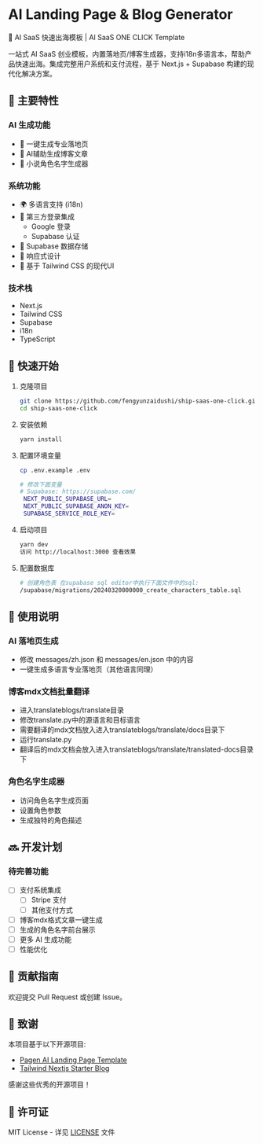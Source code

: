 # AI Landing Page & Blog Generator


🚀 AI SaaS 快速出海模板 | AI SaaS ONE CLICK Template

一站式 AI SaaS 创业模板，内置落地页/博客生成器，支持i18n多语言本，帮助产品快速出海。集成完整用户系统和支付流程，基于 Next.js + Supabase 构建的现代化解决方案。



## 🌟 主要特性

### AI 生成功能
- 🎨 一键生成专业落地页
- 📝 AI辅助生成博客文章
- 👥 小说角色名字生成器

### 系统功能
- 🌍 多语言支持 (i18n)
- 🔐 第三方登录集成
  - Google 登录
  - Supabase 认证
- 💾 Supabase 数据存储
- 📱 响应式设计
- 🎨 基于 Tailwind CSS 的现代UI

### 技术栈
- Next.js
- Tailwind CSS
- Supabase
- i18n
- TypeScript

## 🚀 快速开始

1. 克隆项目 
   ```bash
   git clone https://github.com/fengyunzaidushi/ship-saas-one-click.git
   cd ship-saas-one-click
   ```
2. 安装依赖 
   ```bash
   yarn install
   ```
3. 配置环境变量
   ```bash
   cp .env.example .env
   
   # 修改下面变量
   # Supabase: https://supabase.com/
    NEXT_PUBLIC_SUPABASE_URL=
    NEXT_PUBLIC_SUPABASE_ANON_KEY=
    SUPABASE_SERVICE_ROLE_KEY=

   ```

4. 启动项目
   ```bash
   yarn dev
   访问 http://localhost:3000 查看效果
   ```
5. 配置数据库
   ```bash
   # 创建角色表 在supabase sql editor中执行下面文件中的sql:
   /supabase/migrations/20240320000000_create_characters_table.sql
   ```



## 📝 使用说明

### AI 落地页生成
- 修改 messages/zh.json 和 messages/en.json 中的内容
- 一键生成多语言专业落地页（其他语言同理）

### 博客mdx文档批量翻译
- 进入translateblogs/translate目录
- 修改translate.py中的源语言和目标语言
- 需要翻译的mdx文档放入进入translateblogs/translate/docs目录下
- 运行translate.py
- 翻译后的mdx文档会放入进入translateblogs/translate/translated-docs目录下

### 角色名字生成器
- 访问角色名字生成页面
- 设置角色参数
- 生成独特的角色描述

## 🔜 开发计划

### 待完善功能
- [ ] 支付系统集成
  - [ ] Stripe 支付
  - [ ] 其他支付方式
- [ ] 博客mdx格式文章一键生成
- [ ] 生成的角色名字前台展示
- [ ] 更多 AI 生成功能
- [ ] 性能优化

## 🤝 贡献指南

欢迎提交 Pull Request 或创建 Issue。

## 📜 致谢

本项目基于以下开源项目:
- [Pagen AI Landing Page Template](https://github.com/all-in-aigc/pagen-ai-landing-page-template)
- [Tailwind Nextjs Starter Blog](https://github.com/timlrx/tailwind-nextjs-starter-blog)

感谢这些优秀的开源项目！

## 📄 许可证

MIT License - 详见 [LICENSE](LICENSE) 文件